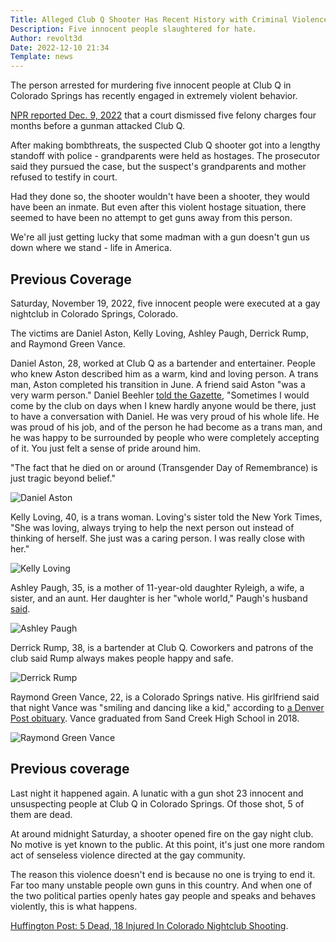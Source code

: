 ```yaml
---
Title: Alleged Club Q Shooter Has Recent History with Criminal Violence
Description: Five innocent people slaughtered for hate.
Author: revolt3d
Date: 2022-12-10 21:34
Template: news
---
```

The person arrested for murdering five innocent people at Club Q in Colorado Springs has recently engaged in extremely violent behavior.

[NPR reported Dec. 9, 2022](https://www.npr.org/2022/12/09/1141803798/the-colorado-shooting-suspects-2021-case-dropped-for-lack-of-cooperation-da-says) that a court dismissed five felony charges four months before a gunman attacked Club Q.

After making bombthreats, the suspected Club Q shooter got into a lengthy standoff with police - grandparents were held as hostages. The prosecutor said they pursued the case, but the suspect's grandparents and mother refused to testify in court.

Had they done so, the shooter wouldn't have been a shooter, they would have been an inmate. But even after this violent hostage situation, there seemed to have been no attempt to get guns away from this person.

We're all just getting lucky that some madman with a gun doesn't gun us down where we stand - life in America.

## Previous Coverage

Saturday, November 19, 2022, five innocent people were executed at a gay nightclub in Colorado Springs, Colorado.

The victims are Daniel Aston, Kelly Loving, Ashley Paugh, Derrick Rump, and Raymond Green Vance.

Daniel Aston, 28, worked at Club Q as a bartender and entertainer. People who knew Aston described him as a warm, kind and loving person. A trans man, Aston completed his transition in June. A friend said Aston "was a very warm person." Daniel Beehler [told the Gazette](https://gazette.com/news/club-q-victim-daniel-aston-drag-king-bartender-was-the-best-version-of-heaven/article_fe5cb4ec-6aa9-11ed-a7e6-0f796caaf928.html), "Sometimes I would come by the club on days when I knew hardly anyone would be there, just to have a conversation with Daniel. He was very proud of his whole life. He was proud of his job, and of the person he had become as a trans man, and he was happy to be surrounded by people who were completely accepting of it. You just felt a sense of pride around him.

"The fact that he died on or around (Transgender Day of Remembrance) is just tragic beyond belief."

![Daniel Aston](%assets_url%/daniel-aston.jpg)

Kelly Loving, 40, is a trans woman. Loving's sister told the New York Times, "She was loving, always trying to help the next person out instead of thinking of herself. She just was a caring person. I was really close with her."

![Kelly Loving](%assets_url%/kelly-loving.jpg)

Ashley Paugh, 35, is a mother of 11-year-old daughter Ryleigh, a wife, a sister, and an aunt. Her daughter is her "whole world," Paugh's husband [said](https://www.denverpost.com/2022/11/21/club-q-shooting-victim-ashley-paugh-obit/).

![Ashley Paugh](%assets_url%/ashley-paugh.jpg)

Derrick Rump, 38, is a bartender at Club Q. Coworkers and patrons of the club said Rump always makes people happy and safe.

![Derrick Rump](%assets_url%/derrick-rump.jpg)

Raymond Green Vance, 22, is a Colorado Springs native. His girlfriend said that night Vance was "smiling and dancing like a kid," according to [a Denver Post obituary](https://www.denverpost.com/2022/11/21/club-q-shooting-victim-raymond-green-vance-obit/). Vance graduated from Sand Creek High School in 2018.

![Raymond Green Vance](%assets_url%/raymond-green-vance.jpg)

## Previous coverage
Last night it happened again. A lunatic with a gun shot 23 innocent and unsuspecting people at Club Q in Colorado Springs. Of those shot, 5 of them are dead.

At around midnight Saturday, a shooter opened fire on the gay night club. No motive is yet known to the public. At this point, it's just one more random act of senseless violence directed at the gay community. 

The reason this violence doesn't end is because no one is trying to end it. Far too many unstable people own guns in this country. And when one of the two political parties openly hates gay people and speaks and behaves violently, this is what happens.

[Huffington Post: 5 Dead, 18 Injured In Colorado Nightclub Shooting](https://www.huffpost.com/entry/club-q-colorado-springs-shooting_n_637a0ba0e4b0c57396217343).